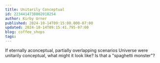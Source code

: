 ```yaml
---
title: Unitarily Conceptual
id: 2234414738002010254
author: Kirby Urner
published: 2024-10-14T09:15:00.000-07:00
updated: 2024-10-14T09:15:41.795-07:00
blog: coffee_shops
tags: 
---
```


If eternally aconceptual, partially overlapping scenarios Universe were unitarily conceptual, what might it look like? Is that a "spaghetti monster"?